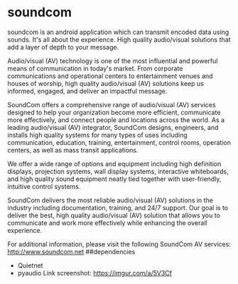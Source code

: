 # soundcom
soundcom is an android application which can transmit encoded data using sounds.
It's all about the experience.
High quality audio/visual solutions that add a layer of depth to your message.

Audio/visual (AV) technology is one of the most influential and powerful means of communication in today's market. From corporate communications and operational centers to entertainment venues and houses of worship, high quality audio/visual (AV) solutions keep us informed, engaged, and deliver an impactful message.

SoundCom offers a comprehensive range of audio/visual (AV) services designed to help your organization become more efficient, communicate more effectively, and connect people and locations across the world. As a leading audio/visual (AV) integrator, SoundCom designs, engineers, and installs high quality systems for many types of uses including communication, education, training, entertainment, control rooms, operation centers, as well as mass transit applications.

We offer a wide range of options and equipment including high definition displays, projection systems, wall display systems, interactive whiteboards, and high quality sound equipment neatly tied together with user-friendly, intuitive control systems.

SoundCom delivers the most reliable audio/visual (AV) solutions in the industry including documentation, training, and 24/7 support. Our goal is to deliver the best, high quality audio/visual (AV) solution that allows you to communicate and work more effectively while enhancing the overall experience.

For additional information, please visit the following SoundCom AV services: http://www.soundcom.net
##dependencies
* Quietnet
* pyaudio
Link screenshot: https://imgur.com/a/5V3Cf
